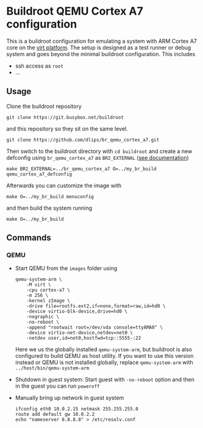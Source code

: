 # Buildroot QEMU Cortex A7 configuration

This is a buildroot configuration for emulating a system with ARM Cortex A7 core on the [virt platform](https://www.qemu.org/docs/master/system/arm/virt.html). The setup is designed as a test runner or debug system and goes beyond the minimal buildroot configuration. This includes

* ssh access as `root`
* ...

## Usage
Clone the buildroot repository
```
git clone https://git.busybox.net/buildroot
```
and this repository so they sit on the same level.
```
git clone https://github.com/dlips/br_qemu_cortex_a7.git
```
Then switch to the buildroot directory with `cd buildroot` and create a new defconfig using `br_qemu_cortex_a7` as `BR2_EXTERNAL` ([see documentation](https://buildroot.org/downloads/manual/manual.html#outside-br-custom))
```
make BR2_EXTERNAL=../br_qemu_cortex_a7 O=../my_br_build qemu_cortex_a7_defconfig
```
Afterwards you can customize the image with 
```
make O=../my_br_build menuconfig
```
and then build the system running
```
make O=../my_br_build
```

## Commands

### QEMU
* Start QEMU from the `images` folder using
    ```
    qemu-system-arm \
        -M virt \
        -cpu cortex-a7 \
        -m 256 \
        -kernel zImage \
        -drive file=rootfs.ext2,if=none,format=raw,id=hd0 \
        -device virtio-blk-device,drive=hd0 \
        -nographic \
        -no-reboot \
        -append "rootwait root=/dev/vda console=ttyAMA0" \
        -device virtio-net-device,netdev=net0 \
        -netdev user,id=net0,hostfwd=tcp::5555-:22
    ```
    Here we us the globally installed `qemu-system-arm`, but buildroot is also configured to build QEMU as host utility. If you want to use this version instead or QEMU is not installed globally, replace `qemu-system-arm` with `../host/bin/qemu-system-arm`
    
* Shutdown in guest system: Start guest with `-no-reboot` option and then in the guest you can run `poweroff`

* Manually bring up network in guest system
    ```
    ifconfig eth0 10.0.2.15 netmask 255.255.255.0
    route add default gw 10.0.2.2
    echo "nameserver 8.8.8.8" > /etc/resolv.conf
    ```